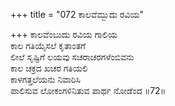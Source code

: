 +++
title = "072 ಕಾಲವೆಮ್ಬುದು ರವಿಯ"

+++
ಕಾಲವೆಂಬುದು ರವಿಯ ಗಾಲಿಯ  
ಕಾಲ ಗತಿಯೈಸಲೆ ಕೃತಾಂತಗೆ  
ಲೀಲೆ ಸೃಷ್ಟಿಗೆ ಲಯವು ಸಚರಾಚರಗಳೆಂಬಿವನು   
ಕಾಲ ಚಕ್ರದ ಖಚರ ಗತಿಯಲಿ   
ಕಾಳಗತ್ತಲೆಯನು ನಿವಾರಿಸಿ   
ಪಾಲಿಸುವ ಲೋಕಂಗಳಿನಿತುವ ಪಾರ್ಥ ನೋಡೆಂದ      ॥72॥